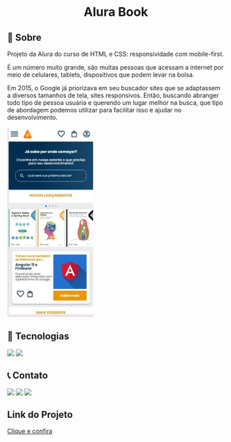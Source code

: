 <h1 style="text-align: center">Alura Book</h1>
<h2> 📰 Sobre</h2>
<p>Projeto da Alura do curso de HTML e CSS: responsividade com mobile-first.</p>
<p>É um número muito grande, são muitas pessoas que acessam a internet por meio de celulares, tablets, dispositivos que podem levar na bolsa.</p>
<p>Em 2015, o Google já priorizava em seu buscador sites que se adaptassem a diversos tamanhos de tela, sites responsivos. Então, buscando abranger todo tipo 
  de pessoa usuária e querendo um lugar melhor na busca, que tipo de abordagem podemos utilizar para facilitar isso e ajudar no desenvolvimento.</p>
<img src="img/responsivo.png">

<h2> 🚀 Tecnologias</h2>
<img src="https://img.shields.io/badge/HTML-239120?style=for-the-badge&logo=html5&logoColor=white">
<img src="https://img.shields.io/badge/CSS-239120?&style=for-the-badge&logo=css3&logoColor=white">
<h2> 📞 Contato</h2>
<div> 
  <a href="https://instagram.com/misaelvborges" target="_blank"><img src="https://img.shields.io/badge/-Instagram-%23E4405F?style=for-the-badge&logo=instagram&logoColor=white" target="_blank"></a>
  <a href = "mailto:misaelborges1981@gmail.com"><img src="https://img.shields.io/badge/-Gmail-%23333?style=for-the-badge&logo=gmail&logoColor=white" target="_blank"></a>
  <a href="https://www.linkedin.com/in/misael-borges-5a5214181" target="_blank"><img src="https://img.shields.io/badge/-LinkedIn-%230077B5?style=for-the-badge&logo=linkedin&logoColor=white" target="_blank"></a> 
  <a href= https://img.shields.io/badge/WhatsApp-25D366?style=for-the-badge&logo=whatsapp&logoColor=white></a>
  </div>
  <div>
    <h2>Link do Projeto</h2>
    <a href="https://misael1981.github.io/Alura-Book/">Clique e confira</a>
    
  </div>
